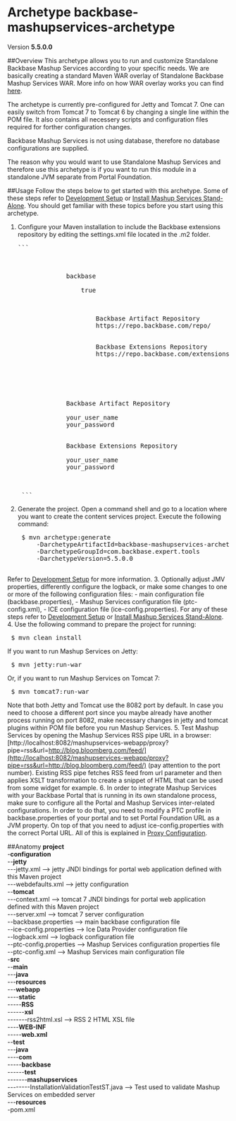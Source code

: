 # Archetype backbase-mashupservices-archetype

Version **5.5.0.0**

##Overview
This archetype allows you to run and customize Standalone Backbase Mashup Services according to your specific needs. We are basically creating a standard Maven WAR overlay of Standalone Backbase Mashup Services WAR. More info on how WAR overlay works you can find [here](http://maven.apache.org/plugins/maven-war-plugin/overlays.html).

The archetype is currently pre-configured for Jetty and Tomcat 7. One can easily switch from Tomcat 7 to Tomcat 6 by changing a single line within the POM file. It also contains all necessery scripts and configuration files required for forther configuration changes. 

Backbase Mashup Services is not using database, therefore no database configurations are supplied.

The reason why you would want to use Standalone Mashup Services and therefore use this archetype is if you want to run this module in a standalone JVM separate from Portal Foundation.

##Usage
Follow the steps below to get started with this archetype. Some of these steps refer to [Development Setup](https://my.backbase.com/resources/documentation/portal/devd_mave.html) or [Install Mashup Services Stand-Alone](https://my.backbase.com/resources/documentation/portal/inst_tcat.html#inst_tcat_mash). You should get familiar with these topics before you start using this archetype.

1. Configure your Maven installation to include the Backbase extensions repository by editing the settings.xml file located in the .m2 folder. 
    <pre>```    
    <settings xmlns="http://maven.apache.org/SETTINGS/1.0.0" xmlns:xsi="http://www.w3.org/2001/XMLSchema-instance" xsi:schemalocation="http://maven.apache.org/SETTINGS/1.0.0 http://maven.apache.org/xsd/settings-1.0.0.xsd">
        <profiles>
            <profile>
                <id>backbase</id>
                <activation>
                    <activeByDefault>true</activeByDefault>
                </activation>
                <repositories>
                    <repository>
                        <id>Backbase Artifact Repository</id>
                        <url>https://repo.backbase.com/repo/</url>
                    </repository>
                    <repository>
                        <id>Backbase Extensions Repository</id>
                        <url>https://repo.backbase.com/extensions/</url>
                    </repository>
                </repositories>
            </profile>
        </profiles>
        <servers>
            <server>
                <id>Backbase Artifact Repository</id>
                <!--Please change your_user_name and your_password below-->
                <username>your_user_name</username>
                <password>your_password</password>
            </server>
            <server>
                <id>Backbase Extensions Repository</id>
                <!--Please change your_user_name and your_password below-->
                <username>your_user_name</username>
                <password>your_password</password>
            </server>
        </servers>
    </settings>
    ```</pre>
2. Generate the project. Open a command shell and go to a location where you want to create the content services project. Execute the following command:
	<pre>
    $ mvn archetype:generate
        -DarchetypeArtifactId=backbase-mashupservices-archetype
        -DarchetypeGroupId=com.backbase.expert.tools
        -DarchetypeVersion=5.5.0.0
    </pre>
Refer to [Development Setup](https://my.backbase.com/resources/documentation/portal/devd_mave.html) for more information. 
3. Optionally adjust JMV properties, differently configure the logback, or make some changes to one or more of the following configuration files:
    - main configuration file (backbase.properties),
    - Mashup Services configuration file (ptc-config.xml),
    - ICE configuration file (ice-config.properties).
For any of these steps refer to [Development Setup](https://my.backbase.com/resources/documentation/portal/devd_mave.html) or [Install Mashup Services Stand-Alone](https://my.backbase.com/resources/documentation/portal/inst_tcat.html#inst_tcat_mash).
4. Use the following command to prepare the project for running:
    <pre>
    $ mvn clean install
    </pre>
If you want to run Mashup Services on Jetty:  
    <pre>
    $ mvn jetty:run-war
    </pre>
Or, if you want to run Mashup Services on Tomcat 7:
    <pre>
    $ mvn tomcat7:run-war
    </pre>
Note that both Jetty and Tomcat use the 8082 port by default. In case you need to choose a different port since you maybe already have another process running on port 8082, make necessary changes in jetty and tomcat plugins within POM file before you run Mashup Services.
5. Test Mashup Services by opening the Mashup Services RSS pipe URL in a browser: [http://localhost:8082/mashupservices-webapp/proxy?pipe=rss&url=http://blog.bloomberg.com/feed/](http://localhost:8082/mashupservices-webapp/proxy?pipe=rss&url=http://blog.bloomberg.com/feed/) (pay attention to the port number). Existing RSS pipe fetches RSS feed from url parameter and then applies XSLT transformation to create a snippet of HTML that can be used from some widget for example.
6. In order to integrate Mashup Services with your Backbase Portal that is running in its own standalone process, make sure to configure all the Portal and Mashup Services inter-related configurations. In order to do that, you need to modify a PTC profile in backbase.properties of your portal and to set Portal Foundation URL as a JVM property. On top of that you need to adjust ice-config.properties with the correct Portal URL. All of this is explained in [Proxy Configuration](https://my.backbase.com/resources/documentation/portal/inst_conf.html#inst_conf_prox).

##Anatomy
**project**  
-**configuration**  
--**jetty**  
---jetty.xml --> jetty JNDI bindings for portal web application defined with this Maven project  
---webdefaults.xml --> jetty configuration     
--**tomcat**  
---context.xml --> tomcat 7 JNDI bindings for portal web application defined with this Maven project   
---server.xml --> tomcat 7 server configuration  
--backbase.properties --> main backbase configuration file  
--ice-config.properties --> Ice Data Provider configuration file   
--logback.xml --> logback configuration file  
--ptc-config.properties --> Mashup Services configuration properties file  
--ptc-config.xml --> Mashup Services main configuration file    
-**src**  
--**main**  
---**java**  
---**resources**   
---**webapp**    
----**static**  
-----**RSS**  
------**xsl**  
-------rss2html.xsl --> RSS 2 HTML XSL file  
----**WEB-INF**  
-----**web.xml**  
--**test**  
---**java**   
----**com**  
-----**backbase**  
------**test**  
-------**mashupservices**  
--------InstallationValidationTestST.java --> Test used to validate Mashup Services on embedded server  
---**resources**  
-pom.xml  
